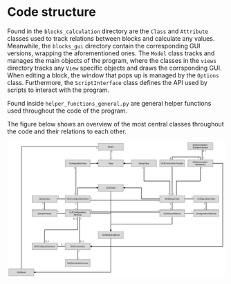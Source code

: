 # Code structure

Found in the `blocks_calculation` directory are the `Class` and `Attribute` classes used to track relations between blocks and calculate any values. Meanwhile, the `blocks_gui` directory contain the corresponding GUI versions, wrapping the aforementioned ones. The `Model` class tracks and manages the main objects of the program, where the classes in the `views` directory tracks any `View` specific objects and draws the corrsponding GUI. When editing a block, the window that pops up is managed by the `Options` class. Furthermore, the `ScriptInterface` class defines the API used by scripts to interact with the program.

Found inside `helper_functions_general.py` are general helper functions used throughout the code of the program.

The figure below shows an overview of the most central classes throughout the code and their relations to each other.

![Image of a configuration view for the Yacraf metamodel](../img/classes.svg)

